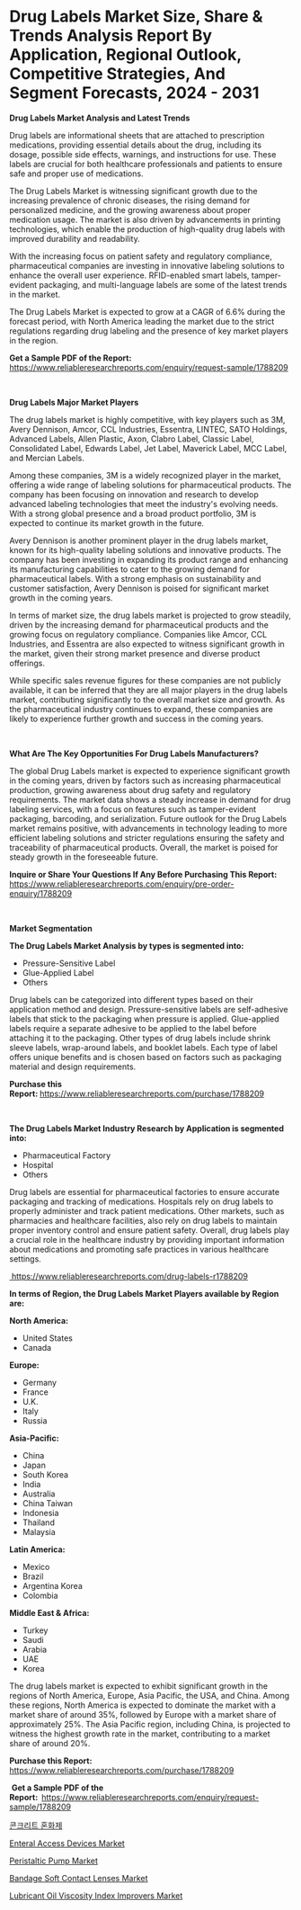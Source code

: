 <p><h1>Drug Labels Market Size, Share & Trends Analysis Report By Application, Regional Outlook, Competitive Strategies, And Segment Forecasts, 2024 - 2031</h1></p><p><strong>Drug Labels Market Analysis and Latest Trends</strong></p>
<p><p>Drug labels are informational sheets that are attached to prescription medications, providing essential details about the drug, including its dosage, possible side effects, warnings, and instructions for use. These labels are crucial for both healthcare professionals and patients to ensure safe and proper use of medications.</p><p>The Drug Labels Market is witnessing significant growth due to the increasing prevalence of chronic diseases, the rising demand for personalized medicine, and the growing awareness about proper medication usage. The market is also driven by advancements in printing technologies, which enable the production of high-quality drug labels with improved durability and readability.</p><p>With the increasing focus on patient safety and regulatory compliance, pharmaceutical companies are investing in innovative labeling solutions to enhance the overall user experience. RFID-enabled smart labels, tamper-evident packaging, and multi-language labels are some of the latest trends in the market.</p><p>The Drug Labels Market is expected to grow at a CAGR of 6.6% during the forecast period, with North America leading the market due to the strict regulations regarding drug labeling and the presence of key market players in the region.</p></p>
<p><strong>Get a Sample PDF of the Report:&nbsp;</strong> <a href="https://www.reliableresearchreports.com/enquiry/request-sample/1788209">https://www.reliableresearchreports.com/enquiry/request-sample/1788209</a></p>
<p>&nbsp;</p>
<p><strong>Drug Labels Major Market Players</strong></p>
<p><p>The drug labels market is highly competitive, with key players such as 3M, Avery Dennison, Amcor, CCL Industries, Essentra, LINTEC, SATO Holdings, Advanced Labels, Allen Plastic, Axon, Clabro Label, Classic Label, Consolidated Label, Edwards Label, Jet Label, Maverick Label, MCC Label, and Mercian Labels.</p><p>Among these companies, 3M is a widely recognized player in the market, offering a wide range of labeling solutions for pharmaceutical products. The company has been focusing on innovation and research to develop advanced labeling technologies that meet the industry's evolving needs. With a strong global presence and a broad product portfolio, 3M is expected to continue its market growth in the future.</p><p>Avery Dennison is another prominent player in the drug labels market, known for its high-quality labeling solutions and innovative products. The company has been investing in expanding its product range and enhancing its manufacturing capabilities to cater to the growing demand for pharmaceutical labels. With a strong emphasis on sustainability and customer satisfaction, Avery Dennison is poised for significant market growth in the coming years.</p><p>In terms of market size, the drug labels market is projected to grow steadily, driven by the increasing demand for pharmaceutical products and the growing focus on regulatory compliance. Companies like Amcor, CCL Industries, and Essentra are also expected to witness significant growth in the market, given their strong market presence and diverse product offerings.</p><p>While specific sales revenue figures for these companies are not publicly available, it can be inferred that they are all major players in the drug labels market, contributing significantly to the overall market size and growth. As the pharmaceutical industry continues to expand, these companies are likely to experience further growth and success in the coming years.</p></p>
<p>&nbsp;</p>
<p><strong>What Are The Key Opportunities For Drug Labels Manufacturers?</strong></p>
<p><p>The global Drug Labels market is expected to experience significant growth in the coming years, driven by factors such as increasing pharmaceutical production, growing awareness about drug safety and regulatory requirements. The market data shows a steady increase in demand for drug labeling services, with a focus on features such as tamper-evident packaging, barcoding, and serialization. Future outlook for the Drug Labels market remains positive, with advancements in technology leading to more efficient labeling solutions and stricter regulations ensuring the safety and traceability of pharmaceutical products. Overall, the market is poised for steady growth in the foreseeable future.</p></p>
<p><strong>Inquire or Share Your Questions If Any Before Purchasing This Report:</strong> <a href="https://www.reliableresearchreports.com/enquiry/pre-order-enquiry/1788209">https://www.reliableresearchreports.com/enquiry/pre-order-enquiry/1788209</a></p>
<p>&nbsp;</p>
<p><strong>Market Segmentation</strong></p>
<p><strong>The Drug Labels Market Analysis by types is segmented into:</strong></p>
<p><ul><li>Pressure-Sensitive Label</li><li>Glue-Applied Label</li><li>Others</li></ul></p>
<p><p>Drug labels can be categorized into different types based on their application method and design. Pressure-sensitive labels are self-adhesive labels that stick to the packaging when pressure is applied. Glue-applied labels require a separate adhesive to be applied to the label before attaching it to the packaging. Other types of drug labels include shrink sleeve labels, wrap-around labels, and booklet labels. Each type of label offers unique benefits and is chosen based on factors such as packaging material and design requirements.</p></p>
<p><strong>Purchase this Report:&nbsp;</strong><a href="https://www.reliableresearchreports.com/purchase/1788209">https://www.reliableresearchreports.com/purchase/1788209</a></p>
<p>&nbsp;</p>
<p><strong>The Drug Labels Market Industry Research by Application is segmented into:</strong></p>
<p><ul><li>Pharmaceutical Factory</li><li>Hospital</li><li>Others</li></ul></p>
<p><p>Drug labels are essential for pharmaceutical factories to ensure accurate packaging and tracking of medications. Hospitals rely on drug labels to properly administer and track patient medications. Other markets, such as pharmacies and healthcare facilities, also rely on drug labels to maintain proper inventory control and ensure patient safety. Overall, drug labels play a crucial role in the healthcare industry by providing important information about medications and promoting safe practices in various healthcare settings.</p></p>
<p><a href="https://www.reliableresearchreports.com/drug-labels-r1788209">&nbsp;https://www.reliableresearchreports.com/drug-labels-r1788209</a></p>
<p><strong>In terms of Region, the Drug Labels Market Players available by Region are:</strong></p>
<p>
    <p> <strong> North America: </strong>
        <ul>
            <li>United States</li>
            <li>Canada</li>
        </ul>
        </p> 
    <p> <strong> Europe: </strong>
        <ul>
            <li>Germany</li>
            <li>France</li>
            <li>U.K.</li>
            <li>Italy</li>
            <li>Russia</li>
        </ul>
        </p> 
    <p> <strong> Asia-Pacific: </strong>
        <ul>
            <li>China</li>
            <li>Japan</li>
            <li>South Korea</li>
            <li>India</li>
            <li>Australia</li>
            <li>China Taiwan</li>
            <li>Indonesia</li>
            <li>Thailand</li>
            <li>Malaysia</li>
        </ul>
        </p> 
    <p> <strong> Latin America: </strong>
        <ul>
            <li>Mexico</li>
            <li>Brazil</li>
            <li>Argentina Korea</li>
            <li>Colombia</li>
        </ul>
        </p> 
    <p> <strong> Middle East & Africa: </strong>
        <ul>
            <li>Turkey</li>
            <li>Saudi</li>
            <li>Arabia</li>
            <li>UAE</li>
            <li>Korea</li>
        </ul>
    </p>
    </p>
<p><p>The drug labels market is expected to exhibit significant growth in the regions of North America, Europe, Asia Pacific, the USA, and China. Among these regions, North America is expected to dominate the market with a market share of around 35%, followed by Europe with a market share of approximately 25%. The Asia Pacific region, including China, is projected to witness the highest growth rate in the market, contributing to a market share of around 20%.</p></p>
<p><strong>Purchase this Report: </strong><a href="https://www.reliableresearchreports.com/purchase/1788209">https://www.reliableresearchreports.com/purchase/1788209</a></p>
<p>&nbsp;<strong>Get a Sample PDF of the Report:&nbsp;&nbsp;</strong><a href="https://www.reliableresearchreports.com/enquiry/request-sample/1788209">https://www.reliableresearchreports.com/enquiry/request-sample/1788209</a></p>
<p><strong></strong></p>
<p><p><a href="https://medium.com/@elisamohr1973/%EC%BD%98%ED%81%AC%EB%A6%AC%ED%8A%B8-%ED%98%BC%ED%95%A9%EC%A0%9C-%EC%8B%9C%EC%9E%A5-%EC%9C%A0%ED%98%95-%EC%9D%91%EC%9A%A9-%EB%B0%8F-%EC%A7%80%EB%A6%AC%EB%B3%84-%EC%A2%85%ED%95%A9-%ED%8F%89%EA%B0%80-8a982dce27b0">콘크리트 혼화제</a></p><p><a href="https://github.com/brenzgnarento/Market-Research-Report-List-2/blob/main/enteral-access-devices-market.md">Enteral Access Devices Market</a></p><p><a href="https://view.publitas.com/reportprime-1/peristaltic-pump-market-insights-into-market-cagr-market-trends-and-growth-strategies/">Peristaltic Pump Market</a></p><p><a href="https://github.com/MyrtisWest1/Market-Research-Report-List-1/blob/main/bandage-soft-contact-lenses-market.md">Bandage Soft Contact Lenses Market</a></p><p><a href="https://sulfuric-clavicle-d39.notion.site/Lubricant-Oil-Viscosity-Index-Improvers-Market-Size-and-Market-Trends-Complete-Industry-Overview-2-dd2f7f3b3f904289820f7007390397df">Lubricant Oil Viscosity Index Improvers Market</a></p></p>
